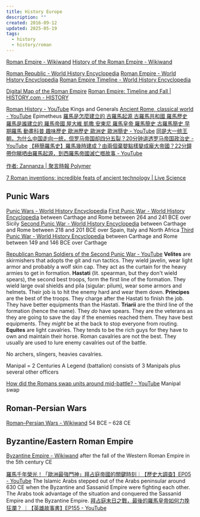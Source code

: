 ```yaml
---
title: History Europe
description: ""
created: 2016-09-12
updated: 2025-05-19
tags:
  - history
  - history/roman
---
```


[Roman Empire - Wikiwand](http://www.wikiwand.com/en/Roman_Empire)
[History of the Roman Empire - Wikiwand](http://www.wikiwand.com/en/History_of_the_Roman_Empire)

[Roman Republic - World History Encyclopedia](https://www.worldhistory.org/Roman_Republic/)
[Roman Empire - World History Encyclopedia](https://www.worldhistory.org/Roman_Empire/)
[Roman Empire Timeline - World History Encyclopedia](https://www.worldhistory.org/timeline/Roman_Empire/)

[Digital Map of the Roman Empire](http://pelagios.org/maps/greco-roman/)
[Roman Empire: Timeline and Fall | HISTORY.com - HISTORY](https://www.history.com/topics/ancient-rome)

[Roman History - YouTube](https://www.youtube.com/playlist?list=PLaBYW76inbX6WrNCeL_AdR36ZIODiGNzq) Kings and Generals
[Ancient Rome, classical world - YouTube](https://www.youtube.com/playlist?list=PLObJ0KGDh5_NK3QFHjjAFF7ZQeOXAFSCp) Epimetheus
[羅馬是怎麼建立的 古羅馬起源 古羅馬共和國 羅馬歷史 羅馬是誰建立的 羅馬帝國 屋大維 凱撒 安東尼 羅馬皇帝 羅馬簡史 古羅馬簡史 早期羅馬 動畫科普 趣味歷史 歐洲歷史 歐洲史 歐洲簡史 - YouTube](https://www.youtube.com/watch?v=eOHfOlgJqdA)
[同是大一统王朝，为什么中国走向一统，但罗马帝国却四分五裂？20分钟讲透罗马帝国政治史 - YouTube](https://www.youtube.com/watch?v=hqJ9ErAje34)
[【極簡羅馬史】羅馬幾時建成？由兩個棄嬰點樣變成龐大帝國？22分鐘帶你睇哂由羅馬起源，到西羅馬帝國滅亡嘅故事 - YouTube](https://www.youtube.com/watch?v=O9rfYkigHH4)

[作者: Zannanza | 聚言時報 Polymer](http://polymerhk.com/articles/author/zannanza/)

[7 Roman inventions: incredible feats of ancient technology | Live Science](https://www.livescience.com/roman-inventions)

## Punic Wars

[Punic Wars - World History Encyclopedia](https://www.worldhistory.org/Punic_Wars/)
[First Punic War - World History Encyclopedia](https://www.worldhistory.org/First_Punic_War/) between Carthage and Rome between 264 and 241 BCE over Sicily
[Second Punic War - World History Encyclopedia](https://www.worldhistory.org/Second_Punic_War/) between Carthage and Rome between 218 and 201 BCE over Spain, Italy and North Africa
[Third Punic War - World History Encyclopedia](https://www.worldhistory.org/Third_Punic_War/) between Carthage and Rome between 149 and 146 BCE over Carthage

[Republican Roman Soldiers of the Second Punic War - YouTube](https://www.youtube.com/watch?v=TeU8pXr0ucI)
**Velites** are skirmishers that adopts the git and run tactics. They wield javelin, wear light armor and probably a wolf skin cap. They act as the curtain for the heavy armies to get in formation.
**Hastati** (lit. spearman, but they don't wield spears), the second best troops, form the first line of the formation. They wield large oval shields and pila (sigular: pilum), wear some armors and helmets. Their job is to hit the enemy hard and wear them down.
**Principes** are the best of the troops. They charge after the Hastati to finish the job. They have better equipments than the Hastati.
**Triarii** are the third line of the formation (hence the name). They _do_ have spears. They are the veterans as they are going to save the day if the enemies reached them. They have best equipments. They _might_ be at the back to stop everyone from routing.
**Equites** are light cavalries. They tends to be the rich guys for they have to own and maintain their horse. Roman cavalries are not the best. They usually are used to lure enemy cavalries out of the battle.

No archers, slingers, heavies cavalries.

Manipal = 2 Centuries
A Legend (battalion) consists of 3 Manipals plus several other officers

[How did the Romans swap units around mid-battle? - YouTube](https://www.youtube.com/watch?v=croWDsDhgPo) Manipal swap

## Roman-Persian Wars

[Roman–Persian Wars - Wikiwand](http://www.wikiwand.com/en/Roman–Persian_Wars) 54 BCE – 628 CE

## Byzantine/Eastern Roman Empire

[Byzantine Empire - Wikiwand](http://www.wikiwand.com/en/Byzantine_Empire) after the fall of the Western Roman Empire in the 5th century CE

[羅馬千年榮光！「歐洲最強門神」拜占庭帝國的關鍵時刻｜【歷史大調查】EP05 - YouTube](https://www.youtube.com/watch?v=FzbrhX8u7YI)
The Islamic Arabs stepped out of the Arabs peninsular around 630 CE when the Byzantine and Sassanid Empire were fighting each other. The Arabs took advantage of the situation and conquered the Sassanid Empire and the Byzantine Empire.
[拜占庭末日之戰，最後的羅馬皇帝如何力挽狂瀾？ ｜【英雄故事書】EP155 - YouTube](https://www.youtube.com/watch?v=DJrQabnNfh4)
